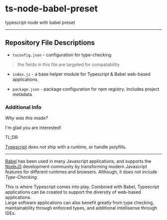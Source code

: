 # ts-node-babel-preset

typescript-node with babel preset

---

## Repository File Descriptions

- `tsconfig.json` - configuration for type-checking  

> the fields in this file are targeted for compatability

- `index.js` - a base helper module for Typescript & Babel web-based applications

- `package.json` - package configuration for npm registry. Includes project metadata.

### Additional Info

_Why was this made?_

I'm glad you are interested!

TL;DR

[Typescript](add-link) does not ship with a runtime, or handle polyfills.

---

[Babel](add-link) has been used in many Javascript applications, and supports the [NodeJS](add-link) development community by transforming modern Javascript features for different runtimes and browsers. Although, it does not include _Type-Checking_.  

This is where Typescript comes into play. Combined with Babel, Typescript applications can be created to support the diversity of web-based applications.  
Large software applications can also benefit greatly from type checking, maintainability through enforced types, and additional intellisense through IDEs.
